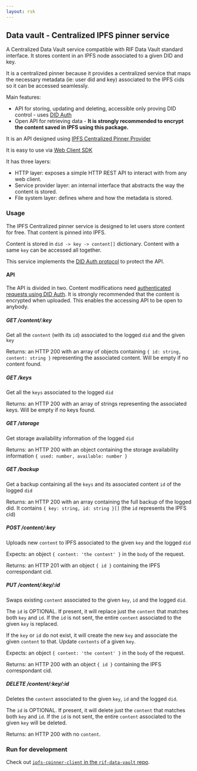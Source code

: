 ```yaml
---
layout: rsk
---
```


## Data vault - Centralized IPFS pinner service

A Centralized Data Vault service compatible with RIF Data Vault standard interface. It stores content in an IPFS node associated to a given DID and key.

It is a centralized pinner because it provides a centralized service that maps the necessary metadata (ie: user did and key) associated to the IPFS cids so it can be accessed seamlessly.

Main features:
- API for storing, updating and deleting, accessible only proving DID control - uses [DID Auth](../../../specs/did-auth)
- Open API for retrieving data - **It is strongly recommended to encrypt the content saved in IPFS using this package.**

It is an API designed using [IPFS Centralized Pinner Provider](../provider)

It is easy to use via [Web Client SDK](../client)

It has three layers:
- HTTP layer: exposes a simple HTTP REST API to interact with from any web client.
- Service provider layer: an internal interface that abstracts the way the content is stored.
- File system layer: defines where and how the metadata is stored.

### Usage

The IPFS Centralized pinner service is designed to let users store content for free. That content is pinned into IPFS.

Content is stored in `did -> key -> content[]` dictionary. Content with a same `key` can be accessed all together.

This service implements the [DID Auth protocol](../../../specs/did-auth) to protect the API.

#### API

The API is divided in two. Content modifications need [authenticated requests using DID Auth](../../../specs/did-auth). It is strongly recommended that the content is encrypted when uploaded. This enables the accessing API to be open to anybody.

##### GET /content/:key

Get all the `content` (with its `id`) associated to the logged `did` and the given `key`

Returns: an HTTP 200 with an array of objects containing `{ id: string, content: string }` representing the associated content. Will be empty if no content found.

##### GET /keys

Get all the `keys` associated to the logged `did`

Returns: an HTTP 200 with an array of strings representing the associated keys. Will be empty if no keys found.

##### GET /storage

Get storage availability information of the logged `did`

Returns: an HTTP 200 with an object containing the storage availability information `{ used: number, available: number }`

##### GET /backup

Get a backup containing all the `keys` and its associated content `id` of the logged `did`

Returns: an HTTP 200 with an array containing the full backup of the logged did. It contains `{ key: string, id: string }[]` (the `id` represents the IPFS cid)

##### POST /content/:key

Uploads new `content` to IPFS associated to the given `key` and the logged `did`

Expects: an object `{ content: 'the content' }` in the `body` of the request.

Returns: an HTTP 201 with an object `{ id }` containing the IPFS correspondant cid.

##### PUT /content/:key/:id

Swaps existing `content` associated to the given `key`, `id` and the logged `did`.

The `id` is OPTIONAL. If present, it will replace just the `content` that matches both `key` and `id`.
If the `id` is not sent, the entire `content` associated to the given `key` is replaced.

If the `key` or `id` do not exist, it will create the new `key` and associate the given `content` to that.
Update `contents` of a given `key`.

Expects: an object `{ content: 'the content' }` in the `body` of the request.

Returns: an HTTP 200 with an object `{ id }` containing the IPFS correspondant cid.

##### DELETE /content/:key/:id

Deletes the `content` associated to the given `key`, `id` and the logged `did`.

The `id` is OPTIONAL. If present, it will delete just the `content` that matches both `key` and `id`.
If the `id` is not sent, the entire `content` associated to the given `key` will be deleted.

Returns: an HTTP 200 with no `content`.

### Run for development

Check out [`ipfs-cpinner-client` in the `rif-data-vault` repo](https://github.com/rsksmart/rif-data-vault/tree/master/modules/ipfs-cpinner-client).
